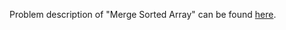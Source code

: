 Problem description of "Merge Sorted Array" can be found [here](https://leetcode.com/problems/merge-sorted-array/).